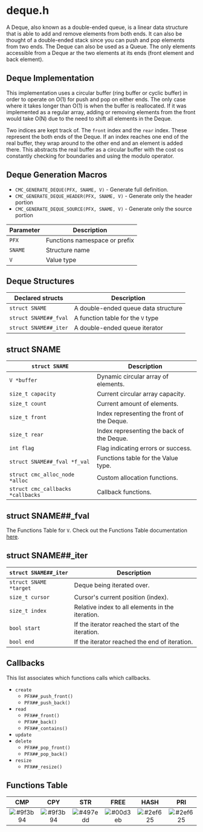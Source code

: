 # deque.h

A Deque, also known as a double-ended queue, is a linear data structure that is able to add and remove elements from both ends. It can also be thought of a double-ended stack since you can push and pop elements from two ends. The Deque can also be used as a Queue. The only elements accessible from a Deque ar the two elements at its ends (front element and back element).

## Deque Implementation

This implementation uses a circular buffer (ring buffer or cyclic buffer) in order to operate on O(1) for push and pop on either ends. The only case where it takes longer than O(1) is when the buffer is reallocated. If it was implemented as a regular array, adding or removing elements from the front would take O(N) due to the need to shift all elements in the Deque.

Two indices are kept track of. The `front` index and the `rear` index. These represent the both ends of the Deque. If an index reaches one end of the real buffer, they wrap around to the other end and an element is added there. This abstracts the real buffer as a circular buffer with the cost os constantly checking for boundaries and using the modulo operator.

## Deque Generation Macros

* `CMC_GENERATE_DEQUE(PFX, SNAME, V)` - Generate full definition.
* `CMC_GENERATE_DEQUE_HEADER(PFX, SNAME, V)` - Generate only the header portion
* `CMC_GENERATE_DEQUE_SOURCE(PFX, SNAME, V)` - Generate only the source portion

| Parameter | Description                   |
| --------- | ----------------------------- |
| `PFX`     | Functions namespace or prefix |
| `SNAME`   | Structure name                |
| `V`       | Value type                    |

## Deque Structures

| Declared structs          | Description                         |
| ------------------------- | ----------------------------------- |
| `struct SNAME`            | A double-ended queue data structure |
| `struct SNAME##_fval`     | A function table for the `V` type   |
| `struct SNAME##_iter`     | A double-ended queue iterator       |

## struct SNAME

| `struct SNAME`                    | Description                                                  |
| --------------------------------- | ------------------------------------------------------------ |
| `V *buffer`                       | Dynamic circular array of elements.                          |
| `size_t capacity`                 | Current circular array capacity.                             |
| `size_t count`                    | Current amount of elements.                                  |
| `size_t front`                    | Index representing the front of the Deque.                   |
| `size_t rear`                     | Index representing the back of the Deque.                    |
| `int flag`                        | Flag indicating errors or success.                           |
| `struct SNAME##_fval *f_val`      | Functions table for the Value type.                          |
| `struct cmc_alloc_node *alloc`    | Custom allocation functions.                                 |
| `struct cmc_callbacks *callbacks` | Callback functions.                                          |

## struct SNAME##_fval

The Functions Table for `V`. Check out the Functions Table documentation [here](../../cor/functions_table/index.html).

## struct SNAME##_iter

| `struct SNAME##_iter`  | Description                                         |
| ---------------------- | --------------------------------------------------- |
| `struct SNAME *target` | Deque being iterated over.                          |
| `size_t cursor`        | Cursor's current position (index).                  |
| `size_t index`         | Relative index to all elements in the iteration.    |
| `bool start`           | If the iterator reached the start of the iteration. |
| `bool end`             | If the iterator reached the end of iteration.       |

## Callbacks

This list associates which functions calls which callbacks.

* `create`
    * `PFX##_push_front()`
    * `PFX##_push_back()`
* `read`
    * `PFX##_front()`
    * `PFX##_back()`
    * `PFX##_contains()`
* `update`
* `delete`
    * `PFX##_pop_front()`
    * `PFX##_pop_back()`
* `resize`
    * `PFX##_resize()`

## Functions Table

| CMP | CPY | STR | FREE | HASH | PRI |
| :-: | :-: | :-: | :--: | :--: | :-: |
| ![#9f3b94](https://placehold.it/20/9f3b94/000000?text=+) | ![#9f3b94](https://placehold.it/20/9f3b94/000000?text=+) | ![#497edd](https://placehold.it/20/497edd/000000?text=+) | ![#00d3eb](https://placehold.it/20/00d3eb/000000?text=+) | ![#2ef625](https://placehold.it/20/2ef625/000000?text=+) | ![#2ef625](https://placehold.it/20/2ef625/000000?text=+) |
